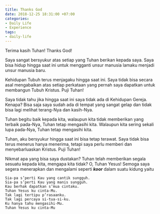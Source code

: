 ```yaml
---
title: Thanks God
date: 2018-12-25 18:31:00 +07:00
categories:
- Daily Life
- Experience
tags:
- daily-life
---
```


Terima kasih Tuhan! Thanks God!

Saya sangat bersyukur atas setiap yang Tuhan berikan kepada saya. Saya bisa hidup hingga saat ini untuk mengganti unsur manusia lamaku menjadi unsur manusia baru.

<!--more-->

Kehidupan Tubuh terus menjagaku hingga saat ini. Saya tidak bisa secara asal mengabaikan atas setiap perkataan yang pernah saya dapatkan untuk membangun Tubuh Kristus. Puji Tuhan!

Saya tidak tahu jika hingga saat ini saya tidak ada di Kehidupan Gereja. Kenapa? Bisa saja saya sudah ada di tempat yang sangat gelap dan tidak bisa lagi melihat terang-Nya dan kasih-Nya.

Tuhan begitu baik kepada kita, walaupun kita tidak memberikan yang terbaik pada-Nya, Tuhan tetap mengasihi kita. Walaupun kita sering sekali lupa pada-Nya, Tuhan tetap mengasihi kita.

Tuhan, aku bersyukur hingga saat ini bisa tetap terawat. Saya tidak bisa terus menerus hanya menerima, tetapi saya perlu memberi dan menyebarluaskan Kristus. Puji Tuhan!

Nikmat apa yang bisa saya dustakan? Tuhan telah memberikan segala sesuatu kepada kita, mengapa kita tidak? O, Tuhan Yesus! Semoga saya segera menerapkan dan mengalami seperti ***koor*** dalam suatu kidung yaitu

```
Sia-pa s’perti Kau yang cantik sungguh.
Sia-pa s’perti Kau yang manis sungguh.
Kau berhak dapatkan s’mua cintaku.
Tuhan Yesus ku cinta-Mu.
Tak lagi tertipu p’rasaanku.
Tak lagi percaya si-tua-si-ku.
Ku hanya tahu mengasihi-Mu.
Tuhan Yesus ku cinta-Mu
```